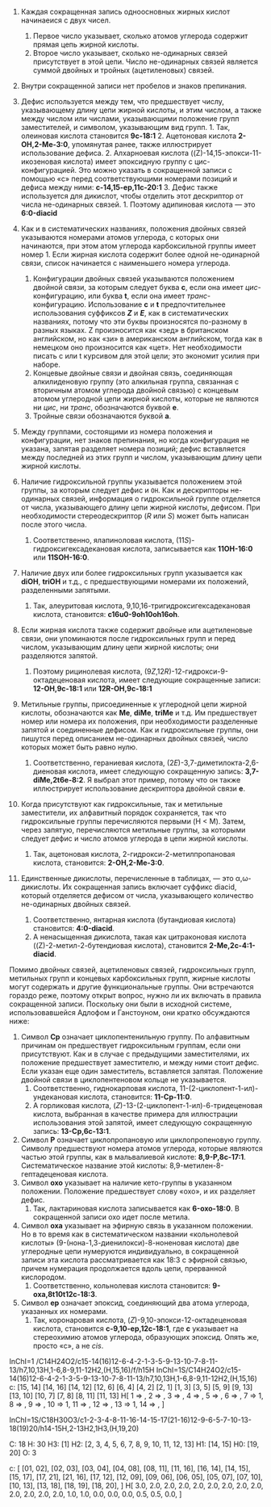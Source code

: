 
1. Каждая сокращенная запись одноосновных жирных кислот начинаеися с двух чисел.
   1. Первое число указывает, сколько атомов углерода содержит прямая цепь
   жирной кислоты.
   2. Второе число указывает, сколько не-одинарных связей присутствует в этой
      цепи. Число не-одинарных связей является суммой двойных и тройных
      (ацетиленовых) связей.
2. Внутри сокращенной записи нет пробелов и знаков препинания.
3. Дефис используется между тем, что предшествует числу, указывающему длину
       цепи жирной кислоты, и этим числом, а также между числом или числами,
       указывающими положение групп заместителей, и символом, указывающим вид
       групп.
        1. Так, олеиновая кислота становится **9c-18:1**
        2. Ацетоновая кислота **2-OH,2-Me-3:0**, упомянутая ранее, также
           иллюстрирует использование дефиса.
    2. Алхарноевая кислота ((Z)-14,15-эпокси-11-икозеновая кислота) имеет
       эпоксидную группу с цис-конфигурацией. Это можно указать в сокращенной
       записи с помощью «c» перед соответствующими номерами позиций и дефиса
       между ними: **c-14,15-ep,11c-20:1**
    3. Дефис также используется для дикислот, чтобы отделить этот дескриптор от
       числа не-одинарных связей.
        1. Поэтому адипиновая кислота — это **6:0-diacid**
3. Как и в систематических названиях, положения двойных связей указываются
   номерами атомов углерода, с которых они начинаются, при этом атом углерода
   карбоксильной группы имеет номер 1. Если жирная кислота содержит более одной
   не-одинарной связи, список начинается с наименьшего номера углерода.
   1. Конфигурации двойных связей указываются положением двойной связи, за
      которым следует буква **c**, если она имеет *цис*-конфигурацию, или буква
      **t**, если она имеет *транс*-конфигурацию. Использование **c** и **t**
      предпочтительнее использования суффиксов ***Z*** и ***E***, как в
      систематических названиях, потому что эти буквы произносятся по-разному в
      разных языках. Z произносится как «зед» в британском английском, но как
      «зи» в американском английском, тогда как в немецком оно произносится как
      «цет». Нет необходимости писать c или t курсивом для этой цели; это
      экономит усилия при наборе.
   2. Концевые двойные связи и двойная связь, соединяющая алкилиденовую группу
      (это алкильная группа, связанная с вторичным атомом углерода двойной
      связью) с концевым атомом углеродной цепи жирной кислоты, которые не
      являются ни *цис*, ни *транс*, обозначаются буквой **e**.
   3. Тройные связи обозначаются буквой **a**.

4. Между группами, состоящими из номера положения и конфигурации, нет знаков
   препинания, но когда конфигурация не указана, запятая разделяет номера
   позиций; дефис вставляется между последней из этих групп и числом,
   указывающим длину цепи жирной кислоты.
5.  Наличие гидроксильной группы указывается положением этой группы, за которым
    следует дефис и `OH`. Как и дескрипторы не-одинарных связей, информация о
    гидроксильной группе отделяется от числа, указывающего длину цепи жирной
    кислоты, дефисом. При необходимости стереодескриптор (*R* или *S*) может
    быть написан после этого числа.
    1. Соответственно, ялапиноловая кислота, (11*S*)-гидроксигексадекановая
       кислота, записывается как **11OH-16:0** или **11SOH-16:0**.
6.  Наличие двух или более гидроксильных групп указывается как **diOH**,
    **triOH** и т.д., с предшествующими номерами их положений, разделенными
    запятыми.
    1. Так, алеуритовая кислота, 9,10,16-тригидроксигексадекановая кислота,
       становится: **c16u0-9oh10oh16oh**.
7.  Если жирная кислота также содержит двойные или ацетиленовые связи, они
    упоминаются после гидроксильных групп и перед числом, указывающим длину цепи
    жирной кислоты; они разделяются запятой.
    1. Поэтому рицинолевая кислота, (9*Z*,12*R*)-12-гидрокси-9-октадеценовая
       кислота, имеет следующие сокращенные записи: **12-OH,9c-18:1** или
       **12R-OH,9c-18:1**
8.  Метильные группы, присоединенные к углеродной цепи жирной кислоты,
    обозначаются как **Me**, **diMe**, **triMe** и т.д. Им предшествует номер
    или номера их положения, при необходимости разделенные запятой и соединенные
    дефисом. Как и гидроксильные группы, они пишутся перед описанием
    не-одинарных двойных связей, число которых может быть равно нулю.
    1. Соответственно, гераниевая кислота, (2*E*)-3,7-диметилокта-2,6-диеновая
       кислота, имеет следующую сокращенную запись: **3,7-diMe,2t6e-8:2**. Я
       выбрал этот пример, потому что он также иллюстрирует использование
       дескриптора двойной связи **e**.
9.  Когда присутствуют как гидроксильные, так и метильные заместители, их
    алфавитный порядок сохраняется, так что гидроксильные группы перечисляются
    первыми (H < M). Затем, через запятую, перечисляются метильные группы, за
    которыми следует дефис и число атомов углерода в цепи жирной кислоты.
    1. Так, ацетоновая кислота, 2-гидрокси-2-метилпропановая кислота,
       становится: **2-OH,2-Me-3:0**.
10. Единственные дикислоты, перечисленные в таблицах, — это α,ω-дикислоты. Их
    сокращенная запись включает суффикс diacid, который отделяется дефисом от
    числа, указывающего количество не-одинарных двойных связей.
    1. Соответственно, янтарная кислота (бутандиовая кислота) становится:
       **4:0-diacid**.
    2. А ненасыщенная дикислота, такая как цитраконовая кислота
       ((Z)-2-метил-2-бутендиовая кислота), становится **2-Me,2c-4:1-diacid**.

Помимо двойных связей, ацетиленовых связей, гидроксильных групп, метильных групп и концевых карбоксильных групп, жирные кислоты могут содержать и другие функциональные группы. Они встречаются гораздо реже, поэтому открыт вопрос, нужно ли их включать в правила сокращенной записи. Поскольку они были в исходной системе, использовавшейся Адлофом и Ганстоуном, они кратко обсуждаются ниже:

1. Символ **Cp** означает циклопентенильную группу. По алфавитным причинам он
   предшествует гидроксильным группам, если они присутствуют. Как и в случае с
   предыдущими заместителями, их положение предшествует заместителю, и между
   ними стоит дефис. Если указан еще один заместитель, вставляется запятая.
   Положение двойной связи в циклопентеновом кольце не указывается.
    1. Соответственно, гиднокарповая кислота, 11-(2-циклопент-1-ил)-ундекановая
       кислота, становится: **11-Cp-11:0**.
    2. А горликовая кислота, (*Z*)-13-(2-циклопент-1-ил)-6-тридеценовая кислота,
       выбранная в качестве примера для иллюстрации использования этой запятой,
       имеет следующую сокращенную запись: **13-Cp,6c-13:1**.
2. Символ **P** означает циклопропановую или циклопропеновую группу. Символу
   предшествуют номера атомов углерода, которые являются частью этой группы, как
   в мальвалиевой кислоте: **8,9-P,8c-17:1**. Систематическое название этой
   кислоты: 8,9-метилен-8-гептадеценовая кислота.
3. Символ **oxo** указывает на наличие кето-группы в указанном положении.
   Положение предшествует слову «oxo», и их разделяет дефис.
    1. Так, лактариновая кислота записывается как **6-oxo-18:0**. В сокращенной
       записи oxo идет после метила.
4. Символ **oxa** указывает на эфирную связь в указанном положении. Но в то
   время как в систематическом названии «кольнолевой кислоты»
   (9-(нона-1,3-диенилокси)-8-ноненовая кислота) две углеродные цепи нумеруются
   индивидуально, в сокращенной записи эта кислота рассматривается как 18:3 с
   эфирной связью, причем нумерация продолжается вдоль цепи, прерванной
   кислородом.
    1. Соответственно, кольнолевая кислота становится: **9-oxa,8t10t12c-18:3**.
5. Символ **ep** означает эпоксид, соединяющий два атома углерода, указанных их
   номерами.
    1. Так, коронаровая кислота, (*Z*)-9,10-эпокси-12-октадеценовая кислота,
       становится **c-9,10-ep,12c-18:1**, где **c** указывает на стереохимию
       атомов углерода, образующих эпоксид. Опять же, просто «c», а не *cis*.

InChI=1 /C14H24O2/c15-14(16)12-6-4-2-1-3-5-9-13-10-7-8-11-13/h7,10,13H,1-6,8-9,11-12H2,(H,15,16)/f/h15H
InChI=1S/C14H24O2/c15-14(16)12-6-4-2-1-3-5-9-13-10-7-8-11-13/h7,10,13H,1-6,8-9,11-12H2,(H,15,16)
c:
   [15, 14]
   [14, 16]
[14, 12]
[12, 6]
[6, 4]
[4, 2]
[2, 1]
[1, 3]
[3, 5]
[5, 9]
[9, 13]
[13, 10]
[10, 7]
[7, 8]
[8, 11]
[11, 13]
H[
1 => ,
2 => ,
3 => ,
4 => ,
5 => ,
6 => ,
7 => 1,
8 => ,
9 => ,
10 => 1,
11 => ,
12 => ,
13 => 1,
14 => ,
]

InChI=1S/C18H30O3/c1-2-3-4-8-11-16-14-15-17(21-16)12-9-6-5-7-10-13-18(19)20/h14-15H,2-13H2,1H3,(H,19,20)

C: 18
H: 30
   H3: [1]
   H2: [2, 3, 4, 5, 6, 7, 8, 9, 10, 11, 12, 13]
   H1: [14, 15]
   H0: [19, 20]
O: 3

c:
[
[01, 02],
[02, 03],
[03, 04],
[04, 08],
[08, 11],
[11, 16],
[16, 14],
[14, 15],
[15, 17],
   [17, 21],
   [21, 16],
[17, 12],
[12, 09],
[09, 06],
[06, 05],
[05, 07],
[07, 10],
[10, 13],
[13, 18],
   [18, 19],
   [18, 20],
]
H[
3.0,
2.0,
2.0,
2.0,
2.0,
2.0,
2.0,
2.0,
2.0,
2.0,
2.0,
2.0,
2.0,
1.0,
1.0,
0.0,
0.0,
0.0,
0.5,
0.5,
0.0,
]
